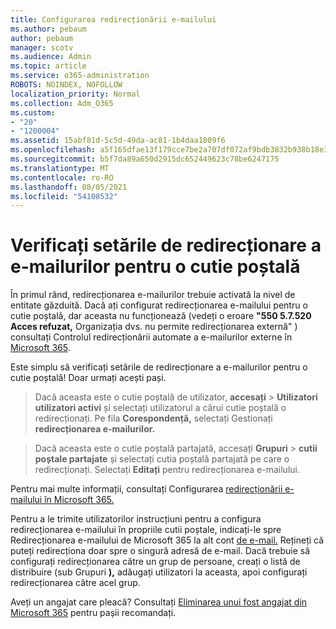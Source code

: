 ```yaml
---
title: Configurarea redirecționării e-mailului
ms.author: pebaum
author: pebaum
manager: scotv
ms.audience: Admin
ms.topic: article
ms.service: o365-administration
ROBOTS: NOINDEX, NOFOLLOW
localization_priority: Normal
ms.collection: Adm_O365
ms.custom:
- "20"
- "1200004"
ms.assetid: 15abf81d-5c5d-49da-ac81-1b4daa1809f6
ms.openlocfilehash: a5f165dfae13f179cce7be2a707df072af9bdb3832b938b18e3e023daa756b79
ms.sourcegitcommit: b5f7da89a650d2915dc652449623c78be6247175
ms.translationtype: MT
ms.contentlocale: ro-RO
ms.lasthandoff: 08/05/2021
ms.locfileid: "54108532"
---
```

# <a name="check-the-email-forwarding-settings-for-a-mailbox"></a>Verificați setările de redirecționare a e-mailurilor pentru o cutie poștală

În primul rând, redirecționarea e-mailurilor trebuie activată la nivel de entitate găzduită. Dacă ați configurat redirecționarea e-mailului pentru o cutie poștală, dar aceasta nu funcționează (vedeți o eroare **"550 5.7.520 Acces refuzat,** Organizația dvs. nu permite redirecționarea externă" ) consultați Controlul redirecționării automate a e-mailurilor externe în [Microsoft 365](https://docs.microsoft.com/microsoft-365/security/office-365-security/external-email-forwarding?view=o365-worldwide).

Este simplu să verificați setările de redirecționare a e-mailurilor pentru o cutie poștală! Doar urmați acești pași.
  
> Dacă aceasta este o cutie poștală de utilizator, **accesați** \> **Utilizatori utilizatori activi** și selectați utilizatorul a cărui cutie poștală o redirecționați. Pe fila **Corespondență,** selectați Gestionați **redirecționarea e-mailurilor.**

> Dacă aceasta este o cutie poștală partajată, accesați **Grupuri** \> **cutii poștale partajate** și selectați cutia poștală partajată pe care o redirecționați. Selectați **Editați** pentru redirecționarea e-mailului.

Pentru mai multe informații, consultați Configurarea [redirecționării e-mailului în Microsoft 365.](https://docs.microsoft.com/microsoft-365/admin/email/configure-email-forwarding)
  
Pentru a le trimite utilizatorilor instrucțiuni pentru a configura redirecționarea e-mailului în propriile cutii poștale, indicați-le spre Redirecționarea e-mailului de Microsoft 365 la alt cont [de e-mail.](https://support.office.com/article/Forward-email-from-Office-365-to-another-email-account-1ed4ee1e-74f8-4f53-a174-86b748ff6a0e) Rețineți că puteți redirecționa doar spre o singură adresă de e-mail. Dacă trebuie să configurați redirecționarea către un grup de persoane, creați o listă de distribuire (sub Grupuri **),** adăugați utilizatori la aceasta, apoi configurați redirecționarea către acel grup.
  
Aveți un angajat care pleacă? Consultați [Eliminarea unui fost angajat din Microsoft 365](https://docs.microsoft.com/microsoft-365/admin/add-users/remove-former-employee) pentru pașii recomandați.
